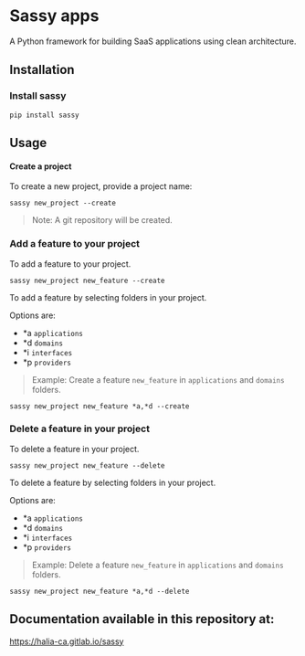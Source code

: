 # Sassy apps

A Python framework for building SaaS applications using clean architecture.


## Installation

### Install sassy

```
pip install sassy
```

## Usage 

#### Create a project

To create a new project, provide a project name:

```
sassy new_project --create
```

> Note: A git repository will be created.

### Add a feature to your project

To add a feature to your project.

```
sassy new_project new_feature --create
```

To add a feature by selecting folders in your project.

Options are:
    
- *a `applications`
- *d `domains`
- *i `interfaces`
- *p `providers`

> Example: Create a feature `new_feature` in `applications` and `domains` folders.

```
sassy new_project new_feature *a,*d --create
```

### Delete a feature in your project

To delete a feature in your project.

```
sassy new_project new_feature --delete
```

To delete a feature by selecting folders in your project.

Options are:

- *a `applications`
- *d `domains`
- *i `interfaces`
- *p `providers`

> Example: Delete a feature `new_feature` in `applications` and `domains` folders.

```
sassy new_project new_feature *a,*d --delete
```

## Documentation available in this repository at:
https://halia-ca.gitlab.io/sassy
